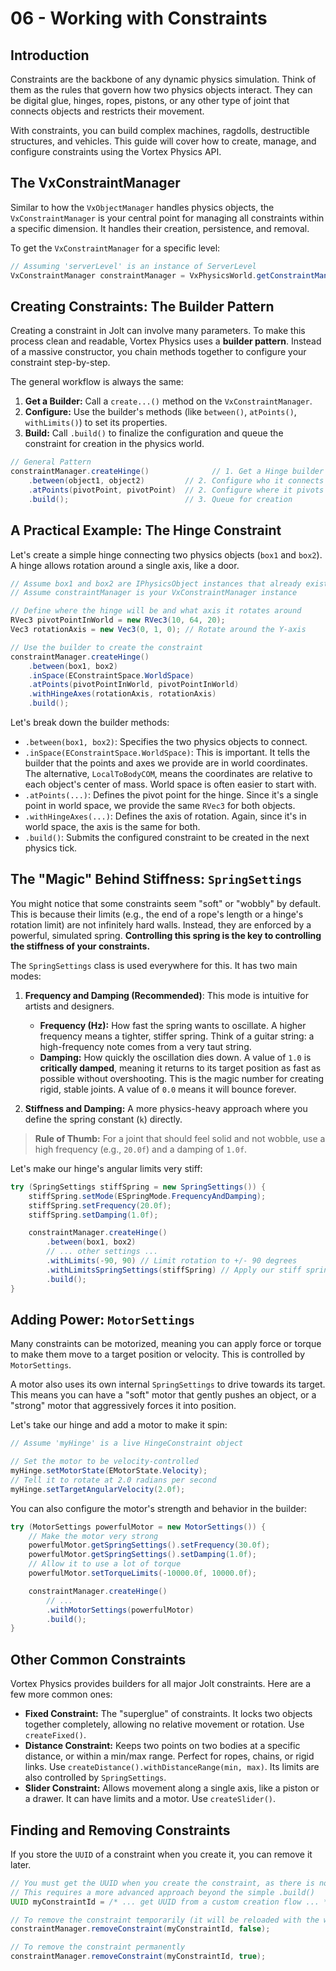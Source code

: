 # 06 - Working with Constraints

## Introduction

Constraints are the backbone of any dynamic physics simulation. Think of them as the rules that govern how two physics objects interact. They can be digital glue, hinges, ropes, pistons, or any other type of joint that connects objects and restricts their movement.

With constraints, you can build complex machines, ragdolls, destructible structures, and vehicles. This guide will cover how to create, manage, and configure constraints using the Vortex Physics API.

## The VxConstraintManager

Similar to how the `VxObjectManager` handles physics objects, the `VxConstraintManager` is your central point for managing all constraints within a specific dimension. It handles their creation, persistence, and removal.

To get the `VxConstraintManager` for a specific level:

```java
// Assuming 'serverLevel' is an instance of ServerLevel
VxConstraintManager constraintManager = VxPhysicsWorld.getConstraintManager(serverLevel.dimension());
```

## Creating Constraints: The Builder Pattern

Creating a constraint in Jolt can involve many parameters. To make this process clean and readable, Vortex Physics uses a **builder pattern**. Instead of a massive constructor, you chain methods together to configure your constraint step-by-step.

The general workflow is always the same:
1.  **Get a Builder:** Call a `create...()` method on the `VxConstraintManager`.
2.  **Configure:** Use the builder's methods (like `between()`, `atPoints()`, `withLimits()`) to set its properties.
3.  **Build:** Call `.build()` to finalize the configuration and queue the constraint for creation in the physics world.

```java
// General Pattern
constraintManager.createHinge()              // 1. Get a Hinge builder
    .between(object1, object2)         // 2. Configure who it connects
    .atPoints(pivotPoint, pivotPoint)  // 2. Configure where it pivots
    .build();                          // 3. Queue for creation
```

## A Practical Example: The Hinge Constraint

Let's create a simple hinge connecting two physics objects (`box1` and `box2`). A hinge allows rotation around a single axis, like a door.

```java
// Assume box1 and box2 are IPhysicsObject instances that already exist
// Assume constraintManager is your VxConstraintManager instance

// Define where the hinge will be and what axis it rotates around
RVec3 pivotPointInWorld = new RVec3(10, 64, 20);
Vec3 rotationAxis = new Vec3(0, 1, 0); // Rotate around the Y-axis

// Use the builder to create the constraint
constraintManager.createHinge()
    .between(box1, box2)
    .inSpace(EConstraintSpace.WorldSpace)
    .atPoints(pivotPointInWorld, pivotPointInWorld)
    .withHingeAxes(rotationAxis, rotationAxis)
    .build();
```

Let's break down the builder methods:
*   `.between(box1, box2)`: Specifies the two physics objects to connect.
*   `.inSpace(EConstraintSpace.WorldSpace)`: This is important. It tells the builder that the points and axes we provide are in world coordinates. The alternative, `LocalToBodyCOM`, means the coordinates are relative to each object's center of mass. World space is often easier to start with.
*   `.atPoints(...)`: Defines the pivot point for the hinge. Since it's a single point in world space, we provide the same `RVec3` for both objects.
*   `.withHingeAxes(...)`: Defines the axis of rotation. Again, since it's in world space, the axis is the same for both.
*   `.build()`: Submits the configured constraint to be created in the next physics tick.

## The "Magic" Behind Stiffness: `SpringSettings`

You might notice that some constraints seem "soft" or "wobbly" by default. This is because their limits (e.g., the end of a rope's length or a hinge's rotation limit) are not infinitely hard walls. Instead, they are enforced by a powerful, simulated spring. **Controlling this spring is the key to controlling the stiffness of your constraints.**

The `SpringSettings` class is used everywhere for this. It has two main modes:
1.  **Frequency and Damping (Recommended)**: This mode is intuitive for artists and designers.
    *   **Frequency (Hz):** How fast the spring wants to oscillate. A higher frequency means a tighter, stiffer spring. Think of a guitar string: a high-frequency note comes from a very taut string.
    *   **Damping:** How quickly the oscillation dies down. A value of `1.0` is **critically damped**, meaning it returns to its target position as fast as possible without overshooting. This is the magic number for creating rigid, stable joints. A value of `0.0` means it will bounce forever.

2.  **Stiffness and Damping:** A more physics-heavy approach where you define the spring constant (`k`) directly.

> **Rule of Thumb:** For a joint that should feel solid and not wobble, use a high frequency (e.g., `20.0f`) and a damping of `1.0f`.

Let's make our hinge's angular limits very stiff:

```java
try (SpringSettings stiffSpring = new SpringSettings()) {
    stiffSpring.setMode(ESpringMode.FrequencyAndDamping);
    stiffSpring.setFrequency(20.0f);
    stiffSpring.setDamping(1.0f);

    constraintManager.createHinge()
        .between(box1, box2)
        // ... other settings ...
        .withLimits(-90, 90) // Limit rotation to +/- 90 degrees
        .withLimitsSpringSettings(stiffSpring) // Apply our stiff spring settings
        .build();
}
```

## Adding Power: `MotorSettings`

Many constraints can be motorized, meaning you can apply force or torque to make them move to a target position or velocity. This is controlled by `MotorSettings`.

A motor also uses its own internal `SpringSettings` to drive towards its target. This means you can have a "soft" motor that gently pushes an object, or a "strong" motor that aggressively forces it into position.

Let's take our hinge and add a motor to make it spin:

```java
// Assume 'myHinge' is a live HingeConstraint object

// Set the motor to be velocity-controlled
myHinge.setMotorState(EMotorState.Velocity);
// Tell it to rotate at 2.0 radians per second
myHinge.setTargetAngularVelocity(2.0f);
```

You can also configure the motor's strength and behavior in the builder:

```java
try (MotorSettings powerfulMotor = new MotorSettings()) {
    // Make the motor very strong
    powerfulMotor.getSpringSettings().setFrequency(30.0f);
    powerfulMotor.getSpringSettings().setDamping(1.0f);
    // Allow it to use a lot of torque
    powerfulMotor.setTorqueLimits(-10000.0f, 10000.0f);

    constraintManager.createHinge()
        // ...
        .withMotorSettings(powerfulMotor)
        .build();
}
```

## Other Common Constraints

Vortex Physics provides builders for all major Jolt constraints. Here are a few more common ones:

*   **Fixed Constraint:** The "superglue" of constraints. It locks two objects together completely, allowing no relative movement or rotation. Use `createFixed()`.
*   **Distance Constraint:** Keeps two points on two bodies at a specific distance, or within a min/max range. Perfect for ropes, chains, or rigid links. Use `createDistance().withDistanceRange(min, max)`. Its limits are also controlled by `SpringSettings`.
*   **Slider Constraint:** Allows movement along a single axis, like a piston or a drawer. It can have limits and a motor. Use `createSlider()`.

## Finding and Removing Constraints

If you store the `UUID` of a constraint when you create it, you can remove it later.

```java
// You must get the UUID when you create the constraint, as there is no builder.getId()
// This requires a more advanced approach beyond the simple .build()
UUID myConstraintId = /* ... get UUID from a custom creation flow ... */;

// To remove the constraint temporarily (it will be reloaded with the world)
constraintManager.removeConstraint(myConstraintId, false);

// To remove the constraint permanently
constraintManager.removeConstraint(myConstraintId, true);
```